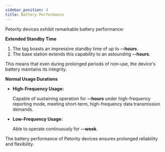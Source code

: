 ```yaml
---
sidebar_position: 4
title: Battery Performance
--- 
```



Petority devices exhibit remarkable battery performance:

**Extended Standby Time** 

1. The tag boasts an impressive standby time of up to **--hours**.
2. The base station extends this capability to an astounding **--hours**.
   
This means that even during prolonged periods of non-use, the device's battery maintains its integrity.

**Normal Usage Durations**

- **High-Frequency Usage:** 

	Capable of sustaining operation for **--hours** under high-frequency reporting mode, meeting short-term, high-frequency data transmission demands.
  
- **Low-Frequency Usage:** 

	Able to operate continuously for **--week**.

The battery performance of Petority devices ensures prolonged reliability and flexibility.